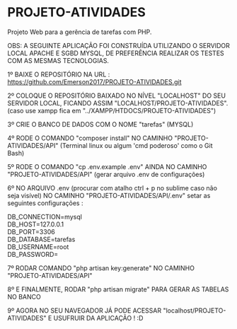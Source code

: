 # PROJETO-ATIVIDADES
Projeto Web para a gerência de tarefas com PHP. 


OBS: A SEGUINTE APLICAÇÃO FOI CONSTRUÍDA UTILIZANDO O SERVIDOR LOCAL APACHE E SGBD MYSQL, DE PREFERÊNCIA REALIZAR OS TESTES COM AS MESMAS TECNOLOGIAS. 

1º BAIXE O REPOSITÓRIO NA URL : https://github.com/Emerson2017/PROJETO-ATIVIDADES.git

2º COLOQUE O REPOSITÓRIO BAIXADO NO NÍVEL "LOCALHOST" DO SEU SERVIDOR LOCAL, FICANDO ASSIM "LOCALHOST/PROJETO-ATIVIDADES". (caso use xampp fica em "../XAMPP/HTDOCS/PROJETO-ATIVIDADES")

3º CRIE O BANCO DE DADOS COM O NOME "tarefas" (MYSQL)

4º RODE O COMANDO "composer install" NO CAMINHO "PROJETO-ATIVIDADES/API" (Terminal linux ou algum 'cmd poderoso' como o Git Bash)

5º RODE O COMANDO "cp .env.example .env" AINDA NO CAMINHO "PROJETO-ATIVIDADES/API" (gerar arquivo .env de configurações)

6º NO ARQUIVO .env (procurar com atalho ctrl + p no sublime caso não seja visível) NO CAMINHO "PROJETO-ATIVIDADES/API/.env" setar as seguintes configurações :

DB_CONNECTION=mysql<br>
DB_HOST=127.0.0.1<br>
DB_PORT=3306<br>
DB_DATABASE=tarefas<br>
DB_USERNAME=root<br>
DB_PASSWORD=<br>


7º RODAR COMANDO "php artisan key:generate" NO CAMINHO "PROJETO-ATIVIDADES/API"

8º E FINALMENTE, RODAR "php artisan migrate" PARA GERAR AS TABELAS NO BANCO

9º AGORA NO SEU NAVEGADOR JÁ PODE ACESSAR "localhost/PROJETO-ATIVIDADES" E USUFRUIR DA APLICAÇÃO ! :D







